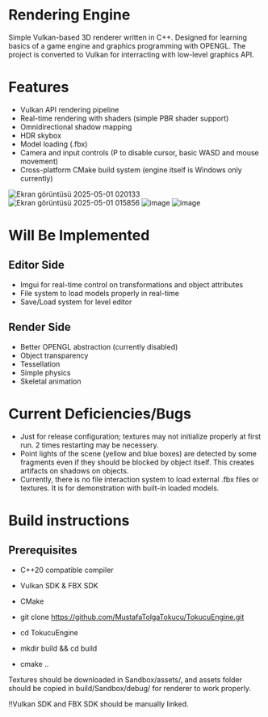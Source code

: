 # Rendering Engine

Simple Vulkan-based 3D renderer written in C++. Designed for learning basics of a game engine and graphics programming with OPENGL. The project is converted to Vulkan for interracting with low-level graphics API.

# Features

- Vulkan API rendering pipeline
- Real-time rendering with shaders (simple PBR shader support)
- Omnidirectional shadow mapping
- HDR skybox
- Model loading (.fbx)
- Camera and input controls (P to disable cursor, basic WASD and mouse movement)
- Cross-platform CMake build system (engine itself is Windows only currently)
  
![Ekran görüntüsü 2025-05-01 020133](https://github.com/user-attachments/assets/d87f63f5-6ba1-4f08-9a0c-fdde3606d911)
![Ekran görüntüsü 2025-05-01 015856](https://github.com/user-attachments/assets/16e2610f-c1ab-4023-961a-944ce59f4a34)
![image](https://github.com/user-attachments/assets/86d1cec9-028d-4db5-bbec-ad38451e7b11)
![image](https://github.com/user-attachments/assets/1d33547b-8b79-4726-ac1e-a5b635d3b1de)

# Will Be Implemented

## Editor Side
- Imgui for real-time control on transformations and object attributes 
- File system to load models properly in real-time
- Save/Load system for level editor

## Render Side
- Better OPENGL abstraction (currently disabled)
- Object transparency
- Tessellation
- Simple physics 
- Skeletal animation

# Current Deficiencies/Bugs

- Just for release configuration; textures may not initialize properly at first run. 2 times restarting may be necessery. 
- Point lights of the scene (yellow and blue boxes) are detected by some fragments even if they should be blocked by object itself. This creates artifacts on shadows on objects.
- Currently, there is no file interaction system to load external .fbx files or textures. It is for demonstration with built-in loaded models.

# Build instructions
## Prerequisites
- C++20 compatible compiler
- Vulkan SDK & FBX SDK
- CMake

- git clone https://github.com/MustafaTolgaTokucu/TokucuEngine.git
- cd TokucuEngine
- mkdir build && cd build
- cmake ..

Textures should be downloaded in Sandbox/assets/, and assets folder should be copied in build/Sandbox/debug/ for renderer to work properly.

!!Vulkan SDK and FBX SDK should be manually linked. 




